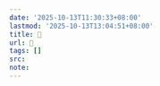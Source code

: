 ```yaml
---
date: '2025-10-13T11:30:33+08:00'
lastmod: '2025-10-13T13:04:51+08:00'
title: 󰦐
url: 󰦐
tags: []
src:
note:
---
```

